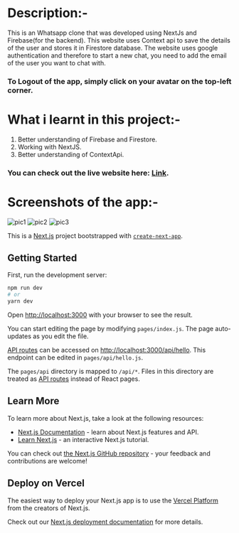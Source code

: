 # Description:-
This is an Whatsapp clone that was developed using NextJs and Firebase(for the backend). This website uses Context api to save the details of the user and stores it in Firestore database. The website uses google authentication and therefore to start a new chat, you need to add the email of the user you want to chat with. 

### To Logout of the app, simply click on your avatar on the top-left corner.


# What i learnt in this project:-
1) Better understanding of Firebase and Firestore.
2) Working with NextJS.
3) Better understanding of ContextApi.

### You can check out the live website here: [Link](https://whatsapp-clone-ten-nu.vercel.app).

# Screenshots of the app:-
<image src="./ss/1.png" alt="pic1"/>
<image src="./ss/2.png" alt="pic2"/>
<image src="./ss/3.png" alt="pic3"/>



This is a [Next.js](https://nextjs.org/) project bootstrapped with [`create-next-app`](https://github.com/vercel/next.js/tree/canary/packages/create-next-app).

## Getting Started

First, run the development server:

```bash
npm run dev
# or
yarn dev
```

Open [http://localhost:3000](http://localhost:3000) with your browser to see the result.

You can start editing the page by modifying `pages/index.js`. The page auto-updates as you edit the file.

[API routes](https://nextjs.org/docs/api-routes/introduction) can be accessed on [http://localhost:3000/api/hello](http://localhost:3000/api/hello). This endpoint can be edited in `pages/api/hello.js`.

The `pages/api` directory is mapped to `/api/*`. Files in this directory are treated as [API routes](https://nextjs.org/docs/api-routes/introduction) instead of React pages.

## Learn More

To learn more about Next.js, take a look at the following resources:

- [Next.js Documentation](https://nextjs.org/docs) - learn about Next.js features and API.
- [Learn Next.js](https://nextjs.org/learn) - an interactive Next.js tutorial.

You can check out [the Next.js GitHub repository](https://github.com/vercel/next.js/) - your feedback and contributions are welcome!

## Deploy on Vercel

The easiest way to deploy your Next.js app is to use the [Vercel Platform](https://vercel.com/new?utm_medium=default-template&filter=next.js&utm_source=create-next-app&utm_campaign=create-next-app-readme) from the creators of Next.js.

Check out our [Next.js deployment documentation](https://nextjs.org/docs/deployment) for more details.
